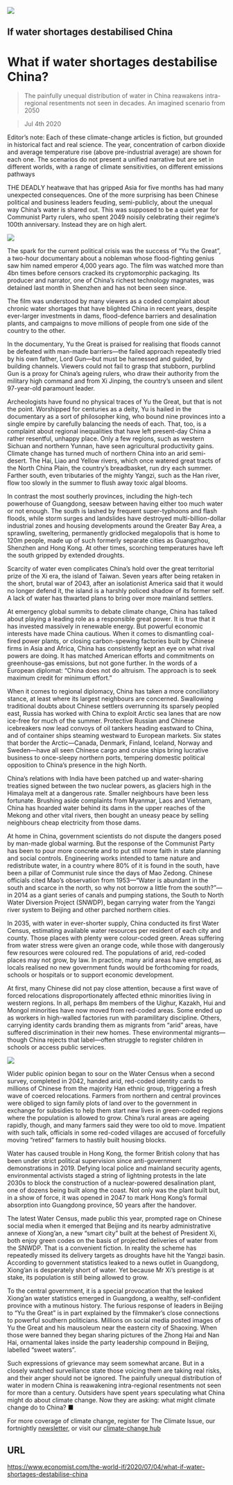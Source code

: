 ![](./images/20200704_WID003_1.jpg)

## If water shortages destabilised China

# What if water shortages destabilise China?

> The painfully unequal distribution of water in China reawakens intra-regional resentments not seen in decades. An imagined scenario from 2050

> Jul 4th 2020

Editor’s note: Each of these climate-change articles is fiction, but grounded in historical fact and real science. The year, concentration of carbon dioxide and average temperature rise (above pre-industrial average) are shown for each one. The scenarios do not present a unified narrative but are set in different worlds, with a range of climate sensitivities, on different emissions pathways

THE DEADLY heatwave that has gripped Asia for five months has had many unexpected consequences. One of the more surprising has been Chinese political and business leaders feuding, semi-publicly, about the unequal way China’s water is shared out. This was supposed to be a quiet year for Communist Party rulers, who spent 2049 noisily celebrating their regime’s 100th anniversary. Instead they are on high alert.



![](./images/wif_spec_2.png)

The spark for the current political crisis was the success of “Yu the Great”, a two-hour documentary about a nobleman whose flood-fighting genius saw him named emperor 4,000 years ago. The film was watched more than 4bn times before censors cracked its cryptomorphic packaging. Its producer and narrator, one of China’s richest technology magnates, was detained last month in Shenzhen and has not been seen since.

The film was understood by many viewers as a coded complaint about chronic water shortages that have blighted China in recent years, despite ever-larger investments in dams, flood-defence barriers and desalination plants, and campaigns to move millions of people from one side of the country to the other.

In the documentary, Yu the Great is praised for realising that floods cannot be defeated with man-made barriers—the failed approach repeatedly tried by his own father, Lord Gun—but must be harnessed and guided, by building channels. Viewers could not fail to grasp that stubborn, purblind Gun is a proxy for China’s ageing rulers, who draw their authority from the military high command and from Xi Jinping, the country’s unseen and silent 97-year-old paramount leader.

Archeologists have found no physical traces of Yu the Great, but that is not the point. Worshipped for centuries as a deity, Yu is hailed in the documentary as a sort of philosopher king, who bound nine provinces into a single empire by carefully balancing the needs of each. That, too, is a complaint about regional inequalities that have left present-day China a rather resentful, unhappy place. Only a few regions, such as western Sichuan and northern Yunnan, have seen agricultural productivity gains. Climate change has turned much of northern China into an arid semi-desert. The Hai, Liao and Yellow rivers, which once watered great tracts of the North China Plain, the country’s breadbasket, run dry each summer. Farther south, even tributaries of the mighty Yangzi, such as the Han river, flow too slowly in the summer to flush away toxic algal blooms.

In contrast the most southerly provinces, including the high-tech powerhouse of Guangdong, seesaw between having either too much water or not enough. The south is lashed by frequent super-typhoons and flash floods, while storm surges and landslides have destroyed multi-billion-dollar industrial zones and housing developments around the Greater Bay Area, a sprawling, sweltering, permanently gridlocked megalopolis that is home to 120m people, made up of such formerly separate cities as Guangzhou, Shenzhen and Hong Kong. At other times, scorching temperatures have left the south gripped by extended droughts.

Scarcity of water even complicates China’s hold over the great territorial prize of the Xi era, the island of Taiwan. Seven years after being retaken in the short, brutal war of 2043, after an isolationist America said that it would no longer defend it, the island is a harshly policed shadow of its former self. A lack of water has thwarted plans to bring over more mainland settlers.

At emergency global summits to debate climate change, China has talked about playing a leading role as a responsible great power. It is true that it has invested massively in renewable energy. But powerful economic interests have made China cautious. When it comes to dismantling coal-fired power plants, or closing carbon-spewing factories built by Chinese firms in Asia and Africa, China has consistently kept an eye on what rival powers are doing. It has matched American efforts and commitments on greenhouse-gas emissions, but not gone further. In the words of a European diplomat: “China does not do altruism. The approach is to seek maximum credit for minimum effort.”

When it comes to regional diplomacy, China has taken a more conciliatory stance, at least where its largest neighbours are concerned. Swallowing traditional doubts about Chinese settlers overrunning its sparsely peopled east, Russia has worked with China to exploit Arctic sea lanes that are now ice-free for much of the summer. Protective Russian and Chinese icebreakers now lead convoys of oil tankers heading eastward to China, and of container ships steaming westward to European markets. Six states that border the Arctic—Canada, Denmark, Finland, Iceland, Norway and Sweden—have all seen Chinese cargo and cruise ships bring lucrative business to once-sleepy northern ports, tempering domestic political opposition to China’s presence in the high North.

China’s relations with India have been patched up and water-sharing treaties signed between the two nuclear powers, as glaciers high in the Himalaya melt at a dangerous rate. Smaller neighbours have been less fortunate. Brushing aside complaints from Myanmar, Laos and Vietnam, China has hoarded water behind its dams in the upper reaches of the Mekong and other vital rivers, then bought an uneasy peace by selling neighbours cheap electricity from those dams.

At home in China, government scientists do not dispute the dangers posed by man-made global warming. But the response of the Communist Party has been to pour more concrete and to put still more faith in state planning and social controls. Engineering works intended to tame nature and redistribute water, in a country where 80% of it is found in the south, have been a pillar of Communist rule since the days of Mao Zedong. Chinese officials cited Mao’s observation from 1953—“Water is abundant in the south and scarce in the north, so why not borrow a little from the south?”—in 2014 as a giant series of canals and pumping stations, the South to North Water Diversion Project (SNWDP), began carrying water from the Yangzi river system to Beijing and other parched northern cities.

In 2035, with water in ever-shorter supply, China conducted its first Water Census, estimating available water resources per resident of each city and county. Those places with plenty were colour-coded green. Areas suffering from water stress were given an orange code, while those with dangerously few resources were coloured red. The populations of arid, red-coded places may not grow, by law. In practice, many arid areas have emptied, as locals realised no new government funds would be forthcoming for roads, schools or hospitals or to support economic development.

At first, many Chinese did not pay close attention, because a first wave of forced relocations disproportionately affected ethnic minorities living in western regions. In all, perhaps 8m members of the Uighur, Kazakh, Hui and Mongol minorities have now moved from red-coded areas. Some ended up as workers in high-walled factories run with paramilitary discipline. Others, carrying identity cards branding them as migrants from “arid” areas, have suffered discrimination in their new homes. These environmental migrants—though China rejects that label—often struggle to register children in schools or access public services.



![](./images/20200704_WIC003_0.png)

Wider public opinion began to sour on the Water Census when a second survey, completed in 2042, handed arid, red-coded identity cards to millions of Chinese from the majority Han ethnic group, triggering a fresh wave of coerced relocations. Farmers from northern and central provinces were obliged to sign family plots of land over to the government in exchange for subsidies to help them start new lives in green-coded regions where the population is allowed to grow. China’s rural areas are ageing rapidly, though, and many farmers said they were too old to move. Impatient with such talk, officials in some red-coded villages are accused of forcefully moving “retired” farmers to hastily built housing blocks.

Water has caused trouble in Hong Kong, the former British colony that has been under strict political supervision since anti-government demonstrations in 2019. Defying local police and mainland security agents, environmental activists staged a string of lightning protests in the late 2030s to block the construction of a nuclear-powered desalination plant, one of dozens being built along the coast. Not only was the plant built but, in a show of force, it was opened in 2047 to mark Hong Kong’s formal absorption into Guangdong province, 50 years after the handover.

The latest Water Census, made public this year, prompted rage on Chinese social media when it emerged that Beijing and its nearby administrative annexe of Xiong’an, a new “smart city” built at the behest of President Xi, both enjoy green codes on the basis of projected deliveries of water from the SNWDP. That is a convenient fiction. In reality the scheme has repeatedly missed its delivery targets as droughts have hit the Yangzi basin. According to government statistics leaked to a news outlet in Guangdong, Xiong’an is desperately short of water. Yet because Mr Xi’s prestige is at stake, its population is still being allowed to grow.

To the central government, it is a special provocation that the leaked Xiong’an water statistics emerged in Guangdong, a wealthy, self-confident province with a mutinous history. The furious response of leaders in Beijing to “Yu the Great” is in part explained by the filmmaker’s close connections to powerful southern politicians. Millions on social media posted images of Yu the Great and his mausoleum near the eastern city of Shaoxing. When those were banned they began sharing pictures of the Zhong Hai and Nan Hai, ornamental lakes inside the party leadership compound in Beijing, labelled “sweet waters”.

Such expressions of grievance may seem somewhat arcane. But in a closely watched surveillance state those voicing them are taking real risks, and their anger should not be ignored. The painfully unequal distribution of water in modern China is reawakening intra-regional resentments not seen for more than a century. Outsiders have spent years speculating what China might do about climate change. Now they are asking: what might climate change do to China? ■

For more coverage of climate change, register for The Climate Issue, our fortnightly [newsletter](https://www.economist.com//theclimateissue/), or visit our [climate-change hub](https://www.economist.com//news/2020/04/24/the-economists-coverage-of-climate-change)

## URL

https://www.economist.com/the-world-if/2020/07/04/what-if-water-shortages-destabilise-china
